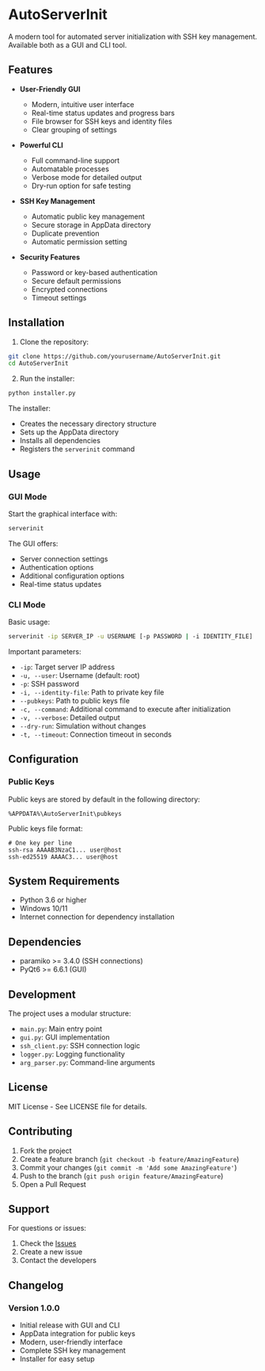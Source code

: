 # AutoServerInit

A modern tool for automated server initialization with SSH key management. Available both as a GUI and CLI tool.

## Features

- **User-Friendly GUI**
  - Modern, intuitive user interface
  - Real-time status updates and progress bars
  - File browser for SSH keys and identity files
  - Clear grouping of settings

- **Powerful CLI**
  - Full command-line support
  - Automatable processes
  - Verbose mode for detailed output
  - Dry-run option for safe testing

- **SSH Key Management**
  - Automatic public key management
  - Secure storage in AppData directory
  - Duplicate prevention
  - Automatic permission setting

- **Security Features**
  - Password or key-based authentication
  - Secure default permissions
  - Encrypted connections
  - Timeout settings

## Installation

1. Clone the repository:
```bash
git clone https://github.com/yourusername/AutoServerInit.git
cd AutoServerInit
```

2. Run the installer:
```bash
python installer.py
```

The installer:
- Creates the necessary directory structure
- Sets up the AppData directory
- Installs all dependencies
- Registers the `serverinit` command

## Usage

### GUI Mode

Start the graphical interface with:
```bash
serverinit
```

The GUI offers:
- Server connection settings
- Authentication options
- Additional configuration options
- Real-time status updates

### CLI Mode

Basic usage:
```bash
serverinit -ip SERVER_IP -u USERNAME [-p PASSWORD | -i IDENTITY_FILE]
```

Important parameters:
- `-ip`: Target server IP address
- `-u, --user`: Username (default: root)
- `-p`: SSH password
- `-i, --identity-file`: Path to private key file
- `--pubkeys`: Path to public keys file
- `-c, --command`: Additional command to execute after initialization
- `-v, --verbose`: Detailed output
- `--dry-run`: Simulation without changes
- `-t, --timeout`: Connection timeout in seconds

## Configuration

### Public Keys

Public keys are stored by default in the following directory:
```
%APPDATA%\AutoServerInit\pubkeys
```

Public keys file format:
```
# One key per line
ssh-rsa AAAAB3NzaC1... user@host
ssh-ed25519 AAAAC3... user@host
```

## System Requirements

- Python 3.6 or higher
- Windows 10/11
- Internet connection for dependency installation

## Dependencies

- paramiko >= 3.4.0 (SSH connections)
- PyQt6 >= 6.6.1 (GUI)

## Development

The project uses a modular structure:
- `main.py`: Main entry point
- `gui.py`: GUI implementation
- `ssh_client.py`: SSH connection logic
- `logger.py`: Logging functionality
- `arg_parser.py`: Command-line arguments

## License

MIT License - See LICENSE file for details.

## Contributing

1. Fork the project
2. Create a feature branch (`git checkout -b feature/AmazingFeature`)
3. Commit your changes (`git commit -m 'Add some AmazingFeature'`)
4. Push to the branch (`git push origin feature/AmazingFeature`)
5. Open a Pull Request

## Support

For questions or issues:
1. Check the [Issues](https://github.com/yourusername/AutoServerInit/issues)
2. Create a new issue
3. Contact the developers

## Changelog

### Version 1.0.0
- Initial release with GUI and CLI
- AppData integration for public keys
- Modern, user-friendly interface
- Complete SSH key management
- Installer for easy setup
